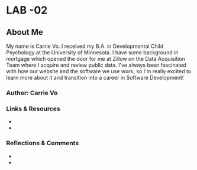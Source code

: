 # LAB -02

## About Me

My name is Carrie Vo. I received my B.A. in Developmental Child Psychology at the University of Minnesota. I have some background in mortgage which opened the door for me at Zillow on the Data Acquisition Team where I acquire and review public data. I've always been fascinated with how our website and the software we use work, so I'm really excited to learn more about it and transition into a career in Software Development!

### Author: Carrie Vo

### Links & Resources
*
*

### Reflections & Comments
*
*

